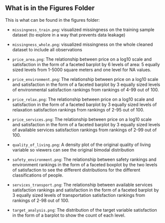 ## What is in the Figures Folder

This is what can be found in the figures folder:

- `missingness_train.png`: visualized missingness on the training sample dataset (to explore in a way that prevents data leakage)

- `missingness_whole.png`: visualized missingness on the whole cleaned dataset to include all observations

- `price_area.png`: The relationship between price on a log10 scale and satisfaction in the form of a faceted barplot by 6 levels of area: 5 equally sized levels from 1-5000 square meters and one level for NA values. 

- `price_environment.png`: The relationship between price on a log10 scale and satisfaction in the form of a faceted barplot by 3 equally sized levels of environmental satisfaction rankings from rankings of 4-99 out of 100. 

- `price_relax.png`: The relationship between price on a log10 scale and satisfaction in the form of a faceted barplot by 3 equally sized levels of relaxation satisfaction rankings from rankings of 2-95 out of 100.

- `price_services.png`: The relationship between price on a log10 scale and satisfaction in the form of a faceted barplot by 3 equally sized levels of available services satisfaction rankings from rankings of 2-99 out of 100.

- `quality_of_living.png`: A density plot of the original quality of living variable so viewers can see the original bimodal distribution

- `safety_environment.png`: The relationship between safety rankings and environment rankings in the form of a faceted boxplot by the two levels of satisfaction to see the different distributions for the different classifications of people. 

- `services_transport.png`: The relationship between available services satisfaction rankings and satisfaction in the form of a faceted barplot by 3 equally sized levels of transportation satisfaction rankings from rankings of 2-98 out of 100. 

- `target_analysis.png`: The distribution of the target variable satisfaction in the form of a barplot to show the count of each level.


